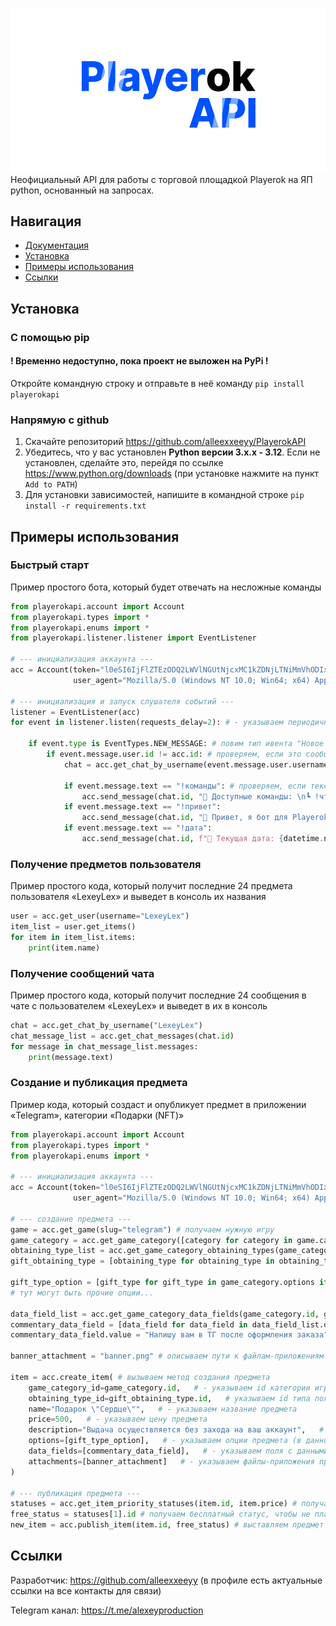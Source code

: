 ![alt text](https://github.com/alleexxeeyy/PlayerokAPI/blob/main/docs/source/_static/logo.png?raw=true)
Неофициальный API для работы с торговой площадкой Playerok на ЯП python, основанный на запросах.

## Навигация
- [Документация](https://playerokapi.readthedocs.io/ru/latest/)
- [Установка](#установка)
- [Примеры использования](#примеры-использования)
- [Ссылки](#ссылки)

## Установка
### С помощью pip
#### ! Временно недоступно, пока проект не выложен на PyPi !
Откройте командную строку и отправьте в неё команду `pip install playerokapi` 

### Напрямую с github
1. Скачайте репозиторий https://github.com/alleexxeeyy/PlayerokAPI
2. Убедитесь, что у вас установлен **Python версии 3.x.x - 3.12**. Если не установлен, сделайте это, перейдя по ссылке https://www.python.org/downloads (при установке нажмите на пункт `Add to PATH`)
3. Для установки зависимостей, напишите в командной строке `pip install -r requirements.txt`


## Примеры использования

### Быстрый старт
Пример простого бота, который будет отвечать на несложные команды

```python
from playerokapi.account import Account
from playerokapi.types import *
from playerokapi.enums import *
from playerokapi.listener.listener import EventListener

# --- инициализация аккаунта ---
acc = Account(token="l0eSI6IjFlZTEzODQ2LWVlNGUtNjcxMC1kZDNjLTNiMmVhODIxMT...",
              user_agent="Mozilla/5.0 (Windows NT 10.0; Win64; x64) AppleWebKit/537.36 (KHTML, like Gecko) Chrome/136.0.0.0 Safari/537.36").get()

# --- инициализация и запуск слушателя событий ---
listener = EventListener(acc)
for event in listener.listen(requests_delay=2): # - указываем периодичность запросов в 2 сек, меньше не рекомендую

    if event.type is EventTypes.NEW_MESSAGE: # ловим тип ивента "Новое сообщение"
        if event.message.user.id != acc.id: # проверяем, если это сообщение было отправлено не от своего же лица
            chat = acc.get_chat_by_username(event.message.user.username) # получаем чат с собеседником

            if event.message.text == "!команды": # проверяем, если текст сообщение - нужная наша команда
                acc.send_message(chat.id, "🤖 Доступные команды: \n┗ !что-то там - показывает что-то\n┗ !где-то там - показывает где-то", True) # отправляем пользователю сообщение
            if event.message.text == "!привет":
                acc.send_message(chat.id, "👋 Привет, я бот для Playerok!\n┗ Узнать команды - !команды", True)
            if event.message.text == "!дата":
                acc.send_message(chat.id, f"📅 Текущая дата: {datetime.now().strftime("%d/%m/%Y, %H:%M:%S")}", True)
```

### Получение предметов пользователя
Пример простого кода, который получит последние 24 предмета пользователя «LexeyLex» и выведет в консоль их названия

```python
user = acc.get_user(username="LexeyLex")
item_list = user.get_items()
for item in item_list.items:
    print(item.name)
```

### Получение сообщений чата
Пример простого кода, который получит последние 24 сообщения в чате с пользователем «LexeyLex» и выведет в их в консоль

```python
chat = acc.get_chat_by_username("LexeyLex")
chat_message_list = acc.get_chat_messages(chat.id)
for message in chat_message_list.messages:
    print(message.text)
```

### Создание и публикация предмета
Пример кода, который создаст и опубликует предмет в приложении «Telegram», категории «Подарки (NFT)»

```python
from playerokapi.account import Account
from playerokapi.types import *
from playerokapi.enums import *

# --- инициализация аккаунта ---
acc = Account(token="l0eSI6IjFlZTEzODQ2LWVlNGUtNjcxMC1kZDNjLTNiMmVhODIxMT...",
              user_agent="Mozilla/5.0 (Windows NT 10.0; Win64; x64) AppleWebKit/537.36 (KHTML, like Gecko) Chrome/136.0.0.0 Safari/537.36").get()

# --- создание предмета ---
game = acc.get_game(slug="telegram") # получаем нужную игру
game_category = acc.get_game_category([category for category in game.categories if category.name == "Подарки (NFT)"][0].id) # получаем категорию этой игры
obtaining_type_list = acc.get_game_category_obtaining_types(game_category.id) # получаем типы получения предмета в этой категории
gift_obtaining_type = [obtaining_type for obtaining_type in obtaining_type_list.obtaining_types if obtaining_type.name == "Подарок"][0] # берём тип выдачи подарком

gift_type_option = [gift_type for gift_type in game_category.options if gift_type.value == "heart"][0] # берём тип подарка "Сердце"
# тут могут быть прочие опции...

data_field_list = acc.get_game_category_data_fields(game_category.id, gift_obtaining_type.id) # получаем поля с данными категории определённого типа выдачи
commentary_data_field = [data_field for data_field in data_field_list.data_fields if data_field.label == "Комментарий"][0] # берём поле с данным о комментарие (в этом случае только одно, чаще всего несколько необходимых)
commentary_data_field.value = "Напишу вам в ТГ после оформления заказа" # задаём значение этому полю, так как оно обязательное

banner_attachment = "banner.png" # описываем пути к файлам-приложениям предмета

item = acc.create_item( # вызываем метод создания предмета
    game_category_id=game_category.id,   # - указываем id категории игры
    obtaining_type_id=gift_obtaining_type.id,   # указываем id типа получения предмета
    name="Подарок \"Сердце\"",   # - указываем название предмета
    price=500,   # - указываем цену предмета
    description="Выдача осуществляется без захода на ваш аккаунт",   # - указываем описание предмета
    options=[gift_type_option],   # - указываем опции предмета (в данном случае одна, но может быть несколько, поэтому указываются в массиве)
    data_fields=[commentary_data_field],   # - указываем поля с данными предмета
    attachments=[banner_attachment]   # - указываем файлы-приложения предмета (баннер и прочие изображения)
)

# --- публикация предмета ---
statuses = acc.get_item_priority_statuses(item.id, item.price) # получаем статусы приоритета предмета
free_status = statuses[1].id # получаем бесплатный статус, чтобы не платить за премиум выставление
new_item = acc.publish_item(item.id, free_status) # выставляем предмет на продажу
```

## Ссылки
Разработчик: https://github.com/alleexxeeyy (в профиле есть актуальные ссылки на все контакты для связи)

Telegram канал: https://t.me/alexeyproduction
